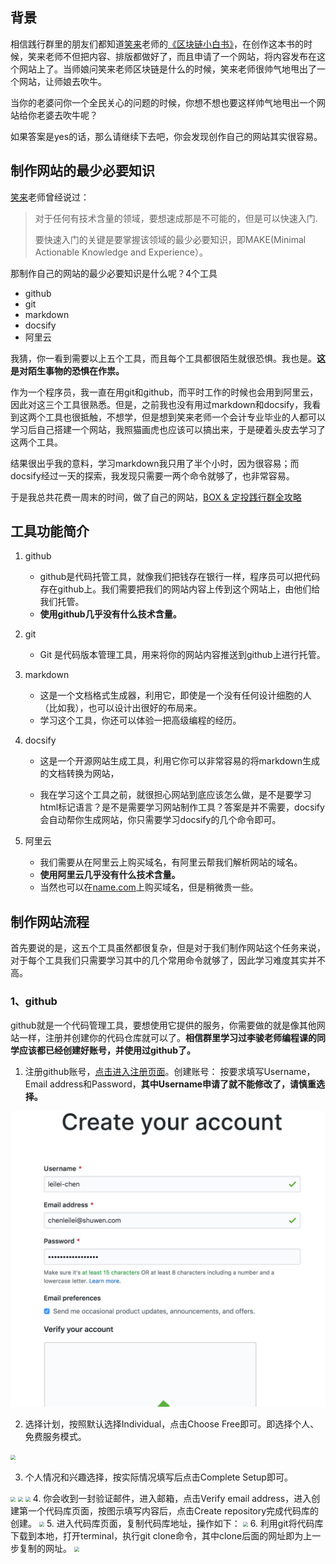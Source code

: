 ## 背景

相信践行群里的朋友们都知道[笑来](http://lixiaolai.com/#/)老师的[《区块链小白书》](https://blockchainlittlebook.com/#/)，在创作这本书的时候，笑来老师不但把内容、排版都做好了，而且申请了一个网站，将内容发布在这个网站上了。当师娘问笑来老师区块链是什么的时候，笑来老师很帅气地甩出了一个网站，让师娘去吹牛。

当你的老婆问你一个全民关心的问题的时候，你想不想也要这样帅气地甩出一个网站给你老婆去吹牛呢？

如果答案是yes的话，那么请继续下去吧，你会发现创作自己的网站其实很容易。



## 制作网站的最少必要知识

[笑来](http://lixiaolai.com/#/)老师曾经说过：

>  对于任何有技术含量的领域，要想速成那是不可能的，但是可以快速入门.
>
> 要快速入门的关键是要掌握该领域的最少必要知识，即MAKE(Minimal Actionable Knowledge and Experience）。

那制作自己的网站的最少必要知识是什么呢？4个工具
* github
* git
* markdown
* docsify
* 阿里云

我猜，你一看到需要以上五个工具，而且每个工具都很陌生就很恐惧。我也是。**这是对陌生事物的恐惧在作祟。**

作为一个程序员，我一直在用git和github，而平时工作的时候也会用到阿里云，因此对这三个工具很熟悉。但是，之前我也没有用过markdown和docsify，我看到这两个工具也很抵触，不想学，但是想到笑来老师一个会计专业毕业的人都可以学习后自己搭建一个网站，我照猫画虎也应该可以搞出来，于是硬着头皮去学习了这两个工具。

结果很出乎我的意料，学习markdown我只用了半个小时，因为很容易；而docsify经过一天的探索，我发现只需要一两个命令就够了，也非常容易。

于是我总共花费一周末的时间，做了自己的网站，[BOX & 定投践行群全攻略](http://www.regularinvestinginbox.top/#/?id=box-amp-定投践行群全攻略)

## 工具功能简介

1. github
    * github是代码托管工具，就像我们把钱存在银行一样，程序员可以把代码存在github上。我们需要把我们的网站内容上传到这个网站上，由他们给我们托管。
    * **使用github几乎没有什么技术含量。**
2. git
    * Git 是代码版本管理工具，用来将你的网站内容推送到github上进行托管。
    
3. markdown
  
    * 这是一个文档格式生成器，利用它，即使是一个没有任何设计细胞的人（比如我），也可以设计出很好的布局来。
    * 学习这个工具，你还可以体验一把高级编程的经历。
    
4. docsify

    * 这是一个开源网站生成工具，利用它你可以非常容易的将markdown生成的文档转换为网站，

    * 我在学习这个工具之前，就很担心网站到底应该怎么做，是不是要学习html标记语言？是不是需要学习网站制作工具？答案是并不需要，docsify会自动帮你生成网站，你只需要学习docsify的几个命令即可。
5. 阿里云
    * 我们需要从在阿里云上购买域名，有阿里云帮我们解析网站的域名。
    * **使用阿里云几乎没有什么技术含量。**
    * 当然也可以在[name.com](https://www.name.com/)上购买域名，但是稍微贵一些。

## 制作网站流程

首先要说的是，这五个工具虽然都很复杂，但是对于我们制作网站这个任务来说，对于每个工具我们只需要学习其中的几个常用命令就够了，因此学习难度其实并不高。

### 1、github

github就是一个代码管理工具，要想使用它提供的服务，你需要做的就是像其他网站一样，注册并创建你的代码仓库就可以了。**相信群里学习过李骏老师编程课的同学应该都已经创建好账号，并使用过github了。**

1. 注册github账号，[点击进入注册页面](https://github.com/join?source=header-home)。创建账号：
按要求填写Username，Email address和Password，**其中Username申请了就不能修改了，请慎重选择。**

<img src="images/sign_up_github.jpeg" style="zoom:50%;" />

2. 选择计划，按照默认选择Individual，点击Choose Free即可。即选择个人、免费服务模式。

<img src="/Users/chenleilei/git/regularinvestinginbox.top/images/choose_a_plan.jpeg" style="zoom:50%;" />

3. 个人情况和兴趣选择，按实际情况填写后点击Complete Setup即可。
<img src="/Users/chenleilei/git/regularinvestinginbox.top/images/welcome1.jpeg" style="zoom:50%;" />
<img src="/Users/chenleilei/git/regularinvestinginbox.top/images/welcome2.jpeg" style="zoom:50%;" />
<img src="/Users/chenleilei/git/regularinvestinginbox.top/images/welcome3.jpeg" style="zoom:50%;" />
4. 你会收到一封验证邮件，进入邮箱，点击Verify email address，进入创建第一个代码库页面，按图示填写内容后，点击Create repository完成代码库的创建。
<img src="/Users/chenleilei/git/regularinvestinginbox.top/images/create_new_repository.jpg" style="zoom:50%;" />
5. 进入代码库页面，复制代码库地址，操作如下：
<img src="/Users/chenleilei/git/regularinvestinginbox.top/images/copy_repository_address.jpg" style="zoom:50%;" />
6. 利用git将代码库下载到本地，打开terminal，执行git clone命令，其中clone后面的网址即为上一步复制的网址。

<img src="/Users/chenleilei/git/regularinvestinginbox.top/images/download_repository.jpg" style="zoom:50%;" />